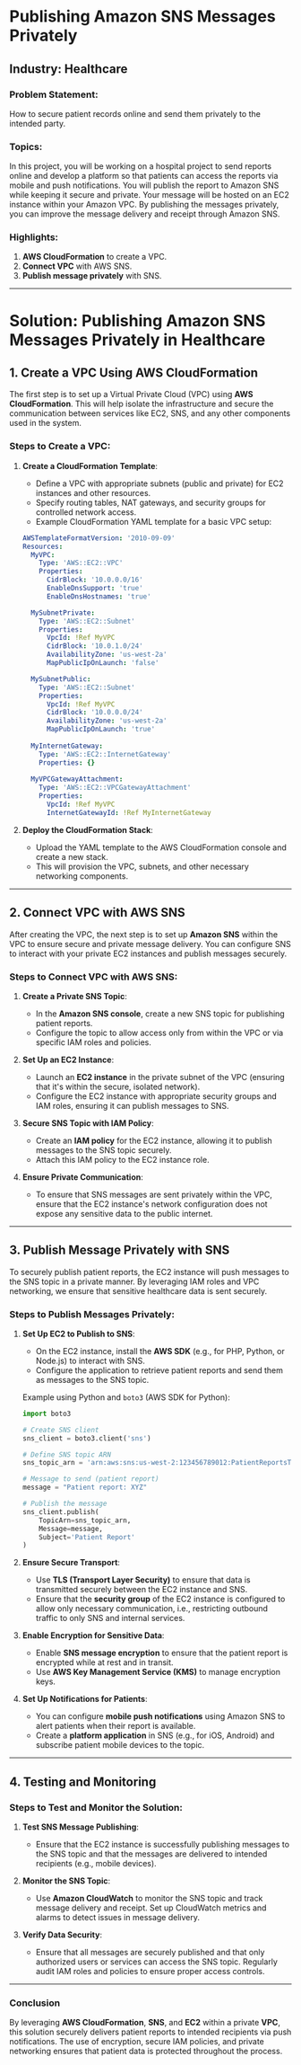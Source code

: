 # Publishing Amazon SNS Messages Privately

## Industry: Healthcare

### Problem Statement:
How to secure patient records online and send them privately to the intended party.

### Topics:
In this project, you will be working on a hospital project to send reports online and develop a platform so that patients can access the reports via mobile and push notifications. You will publish the report to Amazon SNS while keeping it secure and private. Your message will be hosted on an EC2 instance within your Amazon VPC. By publishing the messages privately, you can improve the message delivery and receipt through Amazon SNS.

### Highlights:
1. **AWS CloudFormation** to create a VPC.
2. **Connect VPC** with AWS SNS.
3. **Publish message privately** with SNS.

---
# Solution: Publishing Amazon SNS Messages Privately in Healthcare

## 1. **Create a VPC Using AWS CloudFormation**

The first step is to set up a Virtual Private Cloud (VPC) using **AWS CloudFormation**. This will help isolate the infrastructure and secure the communication between services like EC2, SNS, and any other components used in the system.

### Steps to Create a VPC:
1. **Create a CloudFormation Template**:
   - Define a VPC with appropriate subnets (public and private) for EC2 instances and other resources.
   - Specify routing tables, NAT gateways, and security groups for controlled network access.
   - Example CloudFormation YAML template for a basic VPC setup:

   ```yaml
   AWSTemplateFormatVersion: '2010-09-09'
   Resources:
     MyVPC:
       Type: 'AWS::EC2::VPC'
       Properties:
         CidrBlock: '10.0.0.0/16'
         EnableDnsSupport: 'true'
         EnableDnsHostnames: 'true'

     MySubnetPrivate:
       Type: 'AWS::EC2::Subnet'
       Properties:
         VpcId: !Ref MyVPC
         CidrBlock: '10.0.1.0/24'
         AvailabilityZone: 'us-west-2a'
         MapPublicIpOnLaunch: 'false'

     MySubnetPublic:
       Type: 'AWS::EC2::Subnet'
       Properties:
         VpcId: !Ref MyVPC
         CidrBlock: '10.0.0.0/24'
         AvailabilityZone: 'us-west-2a'
         MapPublicIpOnLaunch: 'true'
         
     MyInternetGateway:
       Type: 'AWS::EC2::InternetGateway'
       Properties: {}
     
     MyVPCGatewayAttachment:
       Type: 'AWS::EC2::VPCGatewayAttachment'
       Properties:
         VpcId: !Ref MyVPC
         InternetGatewayId: !Ref MyInternetGateway
   ```

2. **Deploy the CloudFormation Stack**:
   - Upload the YAML template to the AWS CloudFormation console and create a new stack.
   - This will provision the VPC, subnets, and other necessary networking components.

---

## 2. **Connect VPC with AWS SNS**

After creating the VPC, the next step is to set up **Amazon SNS** within the VPC to ensure secure and private message delivery. You can configure SNS to interact with your private EC2 instances and publish messages securely.

### Steps to Connect VPC with AWS SNS:
1. **Create a Private SNS Topic**:
   - In the **Amazon SNS console**, create a new SNS topic for publishing patient reports.
   - Configure the topic to allow access only from within the VPC or via specific IAM roles and policies.
   
2. **Set Up an EC2 Instance**:
   - Launch an **EC2 instance** in the private subnet of the VPC (ensuring that it's within the secure, isolated network).
   - Configure the EC2 instance with appropriate security groups and IAM roles, ensuring it can publish messages to SNS.

3. **Secure SNS Topic with IAM Policy**:
   - Create an **IAM policy** for the EC2 instance, allowing it to publish messages to the SNS topic securely.
   - Attach this IAM policy to the EC2 instance role.

4. **Ensure Private Communication**:
   - To ensure that SNS messages are sent privately within the VPC, ensure that the EC2 instance's network configuration does not expose any sensitive data to the public internet.

---

## 3. **Publish Message Privately with SNS**

To securely publish patient reports, the EC2 instance will push messages to the SNS topic in a private manner. By leveraging IAM roles and VPC networking, we ensure that sensitive healthcare data is sent securely.

### Steps to Publish Messages Privately:
1. **Set Up EC2 to Publish to SNS**:
   - On the EC2 instance, install the **AWS SDK** (e.g., for PHP, Python, or Node.js) to interact with SNS.
   - Configure the application to retrieve patient reports and send them as messages to the SNS topic.

   Example using Python and `boto3` (AWS SDK for Python):
   ```python
   import boto3

   # Create SNS client
   sns_client = boto3.client('sns')

   # Define SNS topic ARN
   sns_topic_arn = 'arn:aws:sns:us-west-2:123456789012:PatientReportsTopic'

   # Message to send (patient report)
   message = "Patient report: XYZ"

   # Publish the message
   sns_client.publish(
       TopicArn=sns_topic_arn,
       Message=message,
       Subject='Patient Report'
   )
   ```

2. **Ensure Secure Transport**:
   - Use **TLS (Transport Layer Security)** to ensure that data is transmitted securely between the EC2 instance and SNS.
   - Ensure that the **security group** of the EC2 instance is configured to allow only necessary communication, i.e., restricting outbound traffic to only SNS and internal services.

3. **Enable Encryption for Sensitive Data**:
   - Enable **SNS message encryption** to ensure that the patient report is encrypted while at rest and in transit.
   - Use **AWS Key Management Service (KMS)** to manage encryption keys.

4. **Set Up Notifications for Patients**:
   - You can configure **mobile push notifications** using Amazon SNS to alert patients when their report is available.
   - Create a **platform application** in SNS (e.g., for iOS, Android) and subscribe patient mobile devices to the topic.

---

## 4. **Testing and Monitoring**

### Steps to Test and Monitor the Solution:
1. **Test SNS Message Publishing**:
   - Ensure that the EC2 instance is successfully publishing messages to the SNS topic and that the messages are delivered to intended recipients (e.g., mobile devices).
   
2. **Monitor the SNS Topic**:
   - Use **Amazon CloudWatch** to monitor the SNS topic and track message delivery and receipt. Set up CloudWatch metrics and alarms to detect issues in message delivery.
   
3. **Verify Data Security**:
   - Ensure that all messages are securely published and that only authorized users or services can access the SNS topic. Regularly audit IAM roles and policies to ensure proper access controls.

---

### Conclusion

By leveraging **AWS CloudFormation**, **SNS**, and **EC2** within a private **VPC**, this solution securely delivers patient reports to intended recipients via push notifications. The use of encryption, secure IAM policies, and private networking ensures that patient data is protected throughout the process.
